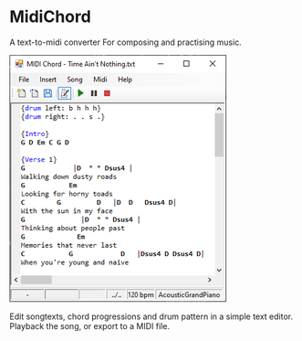 # MidiChord

A text-to-midi converter 
For composing and practising music.  

![MidiChord](MidiChord.png)

Edit songtexts, chord progressions and drum pattern in a simple text editor.
Playback the song, or export to a MIDI file.

